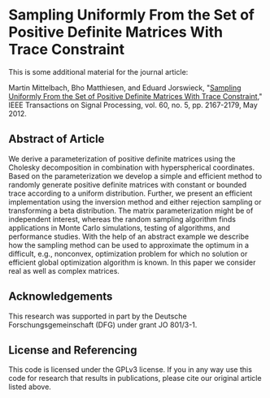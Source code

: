 Sampling Uniformly From the Set of Positive Definite Matrices With Trace Constraint
==================

This is some additional material for the journal article:

Martin Mittelbach, Bho Matthiesen, and Eduard Jorswieck, "[Sampling Uniformly From the Set of Positive Definite Matrices With Trace Constraint](http://dx.doi.org/10.1109/TSP.2012.2186447)," IEEE Transactions on Signal Processing, vol. 60, no. 5, pp. 2167-2179, May 2012.


## Abstract of Article

We derive a parameterization of positive definite matrices using the Cholesky decomposition in combination with hyperspherical coordinates. Based on the parameterization we develop a simple and efficient method to randomly generate positive definite matrices with constant or bounded trace according to a uniform distribution. Further, we present an efficient implementation using the inversion method and either rejection sampling or transforming a beta distribution. The matrix parameterization might be of independent interest, whereas the random sampling algorithm finds applications in Monte Carlo simulations, testing of algorithms, and performance studies. With the help of an abstract example we describe how the sampling method can be used to approximate the optimum in a difficult, e.g., nonconvex, optimization problem for which no solution or efficient global optimization algorithm is known. In this paper we consider real as well as complex matrices.


## Acknowledgements

This research was supported in part by the Deutsche Forschungsgemeinschaft (DFG) under grant JO 801/3-1.


## License and Referencing

This code is licensed under the GPLv3 license. If you in any way use this code for research that results in publications, please cite our original article listed above.

